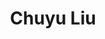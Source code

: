 ---
# Display name
name: Chuyu Liu
# Username (this should match the folder name)
authors:
- Chuyu Liu

# Short bio (displayed in user profile at end of posts)
bio: My research interests include state repression, protest, dictatorship, armed conflict, and networks.
education:
  courses:
  - course: PhD in Political Science
    institution: Penn State University
    year: 2019

    
# Enter email to display Gravatar (if Gravatar enabled in Config)
email: "c.liu3@uva.nl"

# Interest shown on the main page
interests:
- Chinese Politics
- Ethnic Conflict

# Organizations/Affiliations
organizations:
- name: National Pintung University
  url: "https://www.ncku.edu.tw/"
  
# Role/position
role: Assistant Professor <br/> Department of Political Science <br/> [University of Amsterdam](https://www.uva.nl/en 'University of Amsterdam')

# Social/Academic Networking
# For available icons, see: https://sourcethemes.com/academic/docs/widgets/#icons
#   For an email link, use "fas" icon pack, "envelope" icon, and a link in the
#   form "mailto:your-email@example.com" or "#contact" for contact widget.
# social:
# - icon: envelope
#   icon_pack: fas
#   link: mailto:howard.hl.liu@gmail.com
# - icon: twitter
#   icon_pack: fab
#   link: https://twitter.com/haoliuhoward
# - icon: google-scholar
#   icon_pack: ai
#   link: https://scholar.google.com/citations?user=63cHmyAAAAAJ&hl=en&citsig=AMD79or9Vlegpr0-m-JmGzsddPIcTAZ2BA
# - icon: github
#   icon_pack: fab
#   link: https://github.com/haoliuhoward
# - icon: calendar-alt
#   icon_pack: far
#   link: https://calendly.com/howard-hl-liu/office-hour-meeting-15-minutes
# Link to a PDF of your resume/CV from the About widget.
# To enable, copy your resume/CV to `static/files/cv.pdf` and uncomment the lines below.  
# - icon: cv
#   icon_pack: ai
#   link: files/liu_cv.pdf
  
# Is this the primary user of the site?
superuser: false
title: Chuyu Liu

# Organizational groups that you belong to (for People widget)
#   Set this to `[]` or comment out if you are not using People widget.  
user_groups:
# - Principal Investigators
- Current Co-Investigators


---